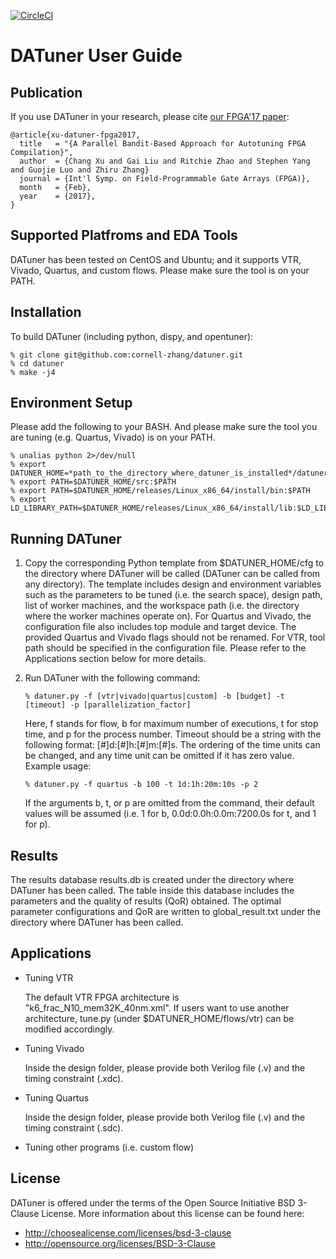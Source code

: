 [![CircleCI](https://circleci.com/gh/cornell-zhang/datuner/tree/master.svg?style=svg)](https://circleci.com/gh/cornell-zhang/datuner/tree/master)

# DATuner User Guide

## Publication

If you use DATuner in your research, please cite [our FPGA'17 paper](http://www.csl.cornell.edu/~zhiruz/pdfs/datuner-fpga2017.pdf):

```
@article{xu-datuner-fpga2017,
  title   = "{A Parallel Bandit-Based Approach for Autotuning FPGA Compilation}",
  author  = {Chang Xu and Gai Liu and Ritchie Zhao and Stephen Yang and Guojie Luo and Zhiru Zhang}
  journal = {Int'l Symp. on Field-Programmable Gate Arrays (FPGA)},
  month   = {Feb},
  year    = {2017},
} 
```

## Supported Platfroms and EDA Tools

DATuner has been tested on CentOS and Ubuntu; and it supports VTR, Vivado, Quartus, and custom flows. Please make sure the tool is on your PATH.

## Installation

To build DATuner (including python, dispy, and opentuner):

```
% git clone git@github.com:cornell-zhang/datuner.git
% cd datuner
% make -j4
```
            
## Environment Setup

Please add the following to your BASH. And please make sure the tool you are tuning (e.g. Quartus, Vivado) is on your PATH.

```
% unalias python 2>/dev/null
% export DATUNER_HOME=*path_to_the_directory_where_datuner_is_installed*/datuner
% export PATH=$DATUNER_HOME/src:$PATH
% export PATH=$DATUNER_HOME/releases/Linux_x86_64/install/bin:$PATH
% export LD_LIBRARY_PATH=$DATUNER_HOME/releases/Linux_x86_64/install/lib:$LD_LIBRARY_PATH
```   
    
## Running DATuner

1. Copy the corresponding Python template from $DATUNER\_HOME/cfg to the directory where DATuner will be called (DATuner can be called from any directory). The template includes design and environment variables such as the parameters to be tuned (i.e. the search space), design path, list of worker machines, and the workspace path (i.e. the directory where the worker machines operate on). For Quartus and Vivado, the configuration file also includes top module and target device. The provided Quartus and Vivado flags should not be renamed. For VTR, tool path should be specified in the configuration file. Please refer to the Applications section below for more details.

2. Run DATuner with the following command:
  
   `% datuner.py -f [vtr|vivado|quartus|custom] -b [budget] -t [timeout] -p [parallelization_factor]`

   Here, f stands for flow, b for maximum number of executions, t for stop time, and p for the process number. Timeout should be a string with the following format: [#]d:[#]h:[#]m:[#]s. The ordering of the time units can be changed, and any time unit can be omitted if it has zero value. Example usage: 

   `% datuner.py -f quartus -b 100 -t 1d:1h:20m:10s -p 2`

   If the arguments b, t, or p are omitted from the command, their default values will be assumed (i.e. 1 for b, 0.0d:0.0h:0.0m:7200.0s for t, and 1 for p).

## Results
  
The results database results.db is created under the directory where DATuner has been called. The table inside this database includes the parameters and the quality of results (QoR) obtained. The optimal parameter configurations and QoR are written to global\_result.txt under the directory where DATuner has been called.

##  Applications

   * Tuning VTR

     The default VTR FPGA architecture is "k6_frac_N10_mem32K_40nm.xml". If users want to use another architecture, tune.py (under $DATUNER_HOME/flows/vtr) can be modified accordingly.
   
   * Tuning Vivado

     Inside the design folder, please provide both Verilog file (.v) and the timing constraint (.xdc).

   * Tuning Quartus

     Inside the design folder, please provide both Verilog file (.v) and the timing constraint (.sdc).

   * Tuning other programs (i.e. custom flow)
     
## License
DATuner is offered under the terms of the Open Source Initiative BSD 3-Clause License. More information about this license can be found here:
 - http://choosealicense.com/licenses/bsd-3-clause
 - http://opensource.org/licenses/BSD-3-Clause
